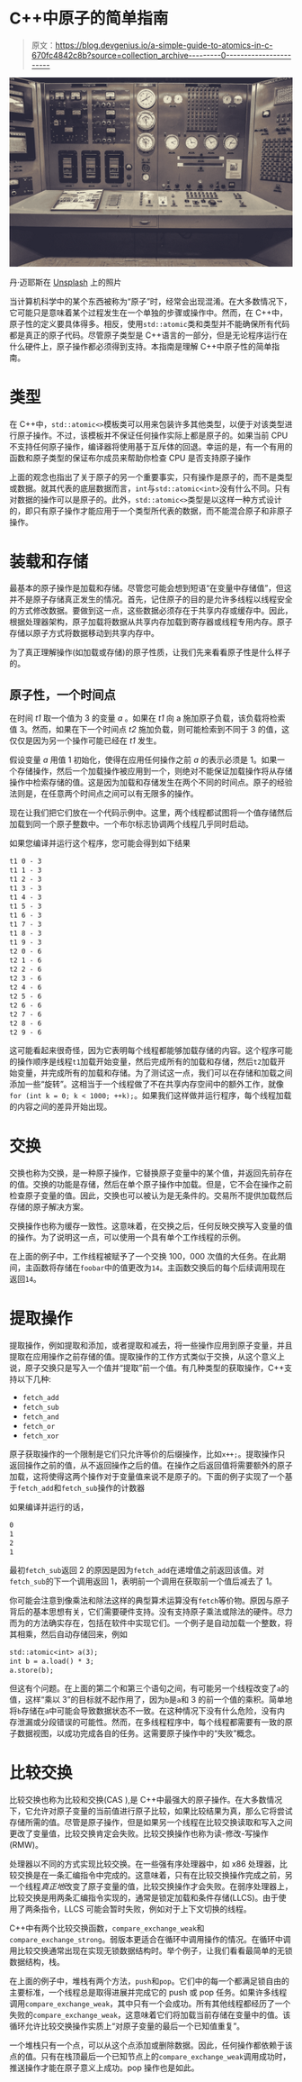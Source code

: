 # C++中原子的简单指南

> 原文：<https://blog.devgenius.io/a-simple-guide-to-atomics-in-c-670fc4842c8b?source=collection_archive---------0----------------------->

![](img/aef2a9b8cc88adb19fab3e9256707863.png)

丹·迈耶斯在 [Unsplash](https://unsplash.com?utm_source=medium&utm_medium=referral) 上的照片

当计算机科学中的某个东西被称为“原子”时，经常会出现混淆。在大多数情况下，它可能只是意味着某个过程发生在一个单独的步骤或操作中。然而，在 C++中，原子性的定义要具体得多。相反，使用`std::atomic`类和类型并不能确保所有代码都是真正的原子代码。尽管原子类型是 C++语言的一部分，但是无论程序运行在什么硬件上，原子操作都必须得到支持。本指南是理解 C++中原子性的简单指南。

# 类型

在 C++中，`std::atomic<>`模板类可以用来包装许多其他类型，以便于对该类型进行原子操作。不过，该模板并不保证任何操作实际上都是原子的。如果当前 CPU 不支持任何原子操作，编译器将使用基于互斥体的回退。幸运的是，有一个有用的函数和原子类型的保证布尔成员来帮助你检查 CPU 是否支持原子操作

上面的观念也指出了关于原子的另一个重要事实，只有操作是原子的，而不是类型或数据。就其代表的底层数据而言，`int`与`std::atomic<int>`没有什么不同。只有对数据的操作可以是原子的。此外，`std::atomic<>`类型是以这样一种方式设计的，即只有原子操作才能应用于一个类型所代表的数据，而不能混合原子和非原子操作。

# 装载和存储

最基本的原子操作是加载和存储。尽管您可能会想到短语“在变量中存储值”，但这并不是原子存储真正发生的情况。首先，记住原子的目的是允许多线程以线程安全的方式修改数据。要做到这一点，这些数据必须存在于共享内存或缓存中。因此，根据处理器架构，原子加载将数据从共享内存加载到寄存器或线程专用内存。原子存储以原子方式将数据移动到共享内存中。

为了真正理解操作(如加载或存储)的原子性质，让我们先来看看原子性是什么样子的。

## 原子性，一个时间点

在时间 *t1* 取一个值为 3 的变量 *a* 。如果在 *t1* 向 a 施加原子负载，该负载将检索值 3。然而，如果在下一个时间点 *t2* 施加负载，则可能检索到不同于 3 的值，这仅仅是因为另一个操作可能已经在 *t1* 发生。

假设变量 *a* 用值 1 初始化，使得在应用任何操作之前 *a* 的表示必须是 1。如果一个存储操作，然后一个加载操作被应用到一个，则绝对不能保证加载操作将从存储操作中检索存储的值。这是因为加载和存储发生在两个不同的时间点。原子的经验法则是，在任意两个时间点之间可以有无限多的操作。

现在让我们把它们放在一个代码示例中。这里，两个线程都试图将一个值存储然后加载到同一个原子整数中。一个布尔标志协调两个线程几乎同时启动。

如果您编译并运行这个程序，您可能会得到如下结果

```
t1 0 - 3
t1 1 - 3
t1 2 - 3
t1 3 - 3
t1 4 - 3
t1 5 - 3
t1 6 - 3
t1 7 - 3
t1 8 - 3
t1 9 - 3
t2 0 - 6
t2 1 - 6
t2 2 - 6
t2 3 - 6
t2 4 - 6
t2 5 - 6
t2 6 - 6
t2 7 - 6
t2 8 - 6
t2 9 - 6
```

这可能看起来很奇怪，因为它表明每个线程都能够加载存储的内容。这个程序可能的操作顺序是线程`t1`加载开始变量，然后完成所有的加载和存储，然后`t2`加载开始变量，并完成所有的加载和存储。为了测试这一点，我们可以在存储和加载之间添加一些“旋转”。这相当于一个线程做了不在共享内存空间中的额外工作，就像`for (int k = 0; k < 1000; ++k);`。如果我们这样做并运行程序，每个线程加载的内容之间的差异开始出现。

# 交换

交换也称为交换，是一种原子操作，它替换原子变量中的某个值，并返回先前存在的值。交换的功能是存储，然后在单个原子操作中加载。但是，它不会在操作之前检查原子变量的值。因此，交换也可以被认为是无条件的。交易所不提供加载然后存储的原子解决方案。

交换操作也称为缓存一致性。这意味着，在交换之后，任何反映交换写入变量的值的操作。为了说明这一点，可以使用一个具有单个工作线程的示例。

在上面的例子中，工作线程被赋予了一个交换 100，000 次值的大任务。在此期间，主函数将存储在`foobar`中的值更改为`14`。主函数交换后的每个后续调用现在返回`14`。

# 提取操作

提取操作，例如提取和添加，或者提取和减去，将一些操作应用到原子变量，并且提取在应用操作之前存储的值。提取操作的工作方式类似于交换，从这个意义上说，原子交换只是写入一个值并“提取”前一个值。有几种类型的获取操作，C++支持以下几种:

*   `fetch_add`
*   `fetch_sub`
*   `fetch_and`
*   `fetch_or`
*   `fetch_xor`

原子获取操作的一个限制是它们只允许等价的后缀操作，比如`x++;`。提取操作只返回操作之前的值，从不返回操作之后的值。在操作之后返回值将需要额外的原子加载，这将使得这两个操作对于变量值来说不是原子的。下面的例子实现了一个基于`fetch_add`和`fetch_sub`操作的计数器

如果编译并运行的话，

```
0
1
2
1
```

最初`fetch_sub`返回 2 的原因是因为`fetch_add`在递增值之前返回该值。对`fetch_sub`的下一个调用返回 1，表明前一个调用在获取前一个值后减去了 1。

你可能会注意到像乘法和除法这样的典型算术运算没有`fetch`等价物。原因与原子背后的基本思想有关，它们需要硬件支持。没有支持原子乘法或除法的硬件。尽力而为的方法确实存在，包括在软件中实现它们。一个例子是自动加载一个整数，将其相乘，然后自动存储回来，例如

```
std::atomic<int> a(3);
int b = a.load() * 3;
a.store(b);
```

但这有个问题。在上面的第二个和第三个语句之间，有可能另一个线程改变了`a`的值，这样“乘以 3”的目标就不起作用了，因为`b`是`a`和 3 的前一个值的乘积。简单地将`b`存储在`a`中可能会导致数据状态不一致。在这种情况下没有什么危险，没有内存泄漏或分段错误的可能性。然而，在多线程程序中，每个线程都需要有一致的原子数据视图，以成功完成各自的任务。这需要原子操作中的“失败”概念。

# 比较交换

比较交换也称为比较和交换(CAS ),是 C++中最强大的原子操作。在大多数情况下，它允许对原子变量的当前值进行原子比较，如果比较结果为真，那么它将尝试存储所需的值。尽管是原子操作，但是如果另一个线程在比较交换读取和写入之间更改了变量值，比较交换肯定会失败。比较交换操作也称为读-修改-写操作(RMW)。

处理器以不同的方式实现比较交换。在一些强有序处理器中，如 x86 处理器，比较交换是在一条汇编指令中完成的。这意味着，只有在比较交换操作完成之前，另一个线程*真正地*改变了原子变量的值，比较交换操作才会失败。在弱序处理器上，比较交换是用两条汇编指令实现的，通常是锁定加载和条件存储(LLCS)。由于使用了两条指令，LLCS 可能会暂时失败，例如对于上下文切换的线程。

C++中有两个比较交换函数，`compare_exchange_weak`和`compare_exchange_strong`。弱版本更适合在循环中调用操作的情况。在循环中调用比较交换通常出现在实现无锁数据结构时。举个例子，让我们看看最简单的无锁数据结构，栈。

在上面的例子中，堆栈有两个方法，`push`和`pop`。它们中的每一个都满足锁自由的主要标准，一个线程总是取得进展并完成它的 push 或 pop 任务。如果许多线程调用`compare_exchange_weak`，其中只有一个会成功。所有其他线程都经历了一个失败的`compare_exchange_weak`，这意味着它们将加载当前存储在变量中的值。该循环允许比较交换操作实质上“对原子变量的最后一个已知值重复”。

一个堆栈只有一个点，可以从这个点添加或删除数据。因此，任何操作都依赖于该点的值。只有在栈顶最后一个已知节点上的`compare_exchange_weak`调用成功时，推送操作才能在原子意义上成功。pop 操作也是如此。